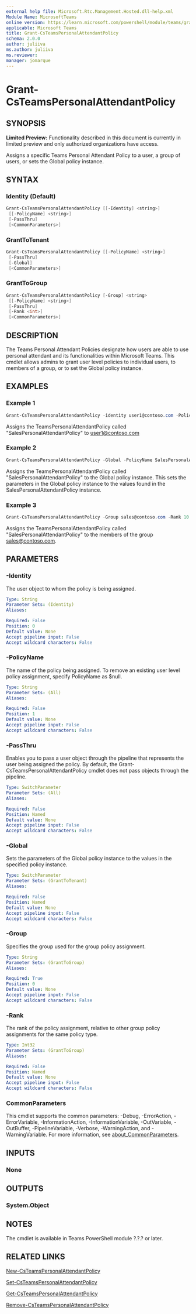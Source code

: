 ```yaml
---
external help file: Microsoft.Rtc.Management.Hosted.dll-help.xml
Module Name: MicrosoftTeams
online version: https://learn.microsoft.com/powershell/module/teams/grant-csteamspersonalattendantpolicy
applicable: Microsoft Teams
title: Grant-CsTeamsPersonalAttendantPolicy
schema: 2.0.0
author: juliiva
ms.author: juliiva
ms.reviewer:
manager: jomarque
---
```


# Grant-CsTeamsPersonalAttendantPolicy

## SYNOPSIS

**Limited Preview:** Functionality described in this document is currently in limited preview and only authorized organizations have access.

Assigns a specific Teams Personal Attendant Policy to a user, a group of users, or sets the Global policy instance.

## SYNTAX

### Identity (Default)
```powershell
Grant-CsTeamsPersonalAttendantPolicy [[-Identity] <string>] 
 [[-PolicyName] <string>] 
 [-PassThru] 
 [<CommonParameters>]
```

### GrantToTenant
```powershell
Grant-CsTeamsPersonalAttendantPolicy [[-PolicyName] <string>] 
 [-PassThru] 
 [-Global] 
 [<CommonParameters>]
```

### GrantToGroup
```powershell
Grant-CsTeamsPersonalAttendantPolicy [-Group] <string> 
 [[-PolicyName] <string>] 
 [-PassThru] 
 [-Rank <int>] 
 [<CommonParameters>]
```

## DESCRIPTION
The Teams Personal Attendant Policies designate how users are able to use personal attendant and its functionalities within Microsoft Teams. This cmdlet allows admins to grant user level policies to individual users, to members of a group, or to set the Global policy instance.

## EXAMPLES

### Example 1
```powershell
Grant-CsTeamsPersonalAttendantPolicy -identity user1@contoso.com -PolicyName SalesPersonalAttendantPolicy
```

Assigns the TeamsPersonalAttendantPolicy called "SalesPersonalAttendantPolicy" to user1@contoso.com

### Example 2
```powershell
Grant-CsTeamsPersonalAttendantPolicy -Global -PolicyName SalesPersonalAttendantPolicy
```

Assigns the TeamsPersonalAttendantPolicy called "SalesPersonalAttendantPolicy" to the Global policy instance. This sets the parameters in the Global policy instance to the values found
in the SalesPersonalAttendantPolicy instance.

### Example 3
```powershell
Grant-CsTeamsPersonalAttendantPolicy -Group sales@contoso.com -Rank 10 -PolicyName SalesPersonalAttendantPolicy
```

Assigns the TeamsPersonalAttendantPolicy called "SalesPersonalAttendantPolicy" to the members of the group sales@contoso.com.

## PARAMETERS

### -Identity
The user object to whom the policy is being assigned.

```yaml
Type: String
Parameter Sets: (Identity)
Aliases:

Required: False
Position: 0
Default value: None
Accept pipeline input: False
Accept wildcard characters: False
```

### -PolicyName
The name of the policy being assigned. To remove an existing user level policy assignment, specify PolicyName as $null.

```yaml
Type: String
Parameter Sets: (All)
Aliases:

Required: False
Position: 1
Default value: None
Accept pipeline input: False
Accept wildcard characters: False
```

### -PassThru
Enables you to pass a user object through the pipeline that represents the user being assigned the policy. By default, the Grant-CsTeamsPersonalAttendantPolicy cmdlet does not pass objects through the pipeline.

```yaml
Type: SwitchParameter
Parameter Sets: (All)
Aliases:

Required: False
Position: Named
Default value: None
Accept pipeline input: False
Accept wildcard characters: False
```

### -Global
Sets the parameters of the Global policy instance to the values in the specified policy instance.

```yaml
Type: SwitchParameter
Parameter Sets: (GrantToTenant)
Aliases:

Required: False
Position: Named
Default value: None
Accept pipeline input: False
Accept wildcard characters: False
```

### -Group
Specifies the group used for the group policy assignment.

```yaml
Type: String
Parameter Sets: (GrantToGroup)
Aliases:

Required: True
Position: 0
Default value: None
Accept pipeline input: False
Accept wildcard characters: False
```

### -Rank
The rank of the policy assignment, relative to other group policy assignments for the same policy type.

```yaml
Type: Int32
Parameter Sets: (GrantToGroup)
Aliases:

Required: False
Position: Named
Default value: None
Accept pipeline input: False
Accept wildcard characters: False
```

### CommonParameters
This cmdlet supports the common parameters: -Debug, -ErrorAction, -ErrorVariable, -InformationAction, -InformationVariable, -OutVariable, -OutBuffer, -PipelineVariable, -Verbose, -WarningAction, and -WarningVariable. For more information, see [about_CommonParameters](https://go.microsoft.com/fwlink/?LinkID=113216).

## INPUTS

### None

## OUTPUTS

### System.Object

## NOTES

The cmdlet is available in Teams PowerShell module ?.?.? or later.

## RELATED LINKS

[New-CsTeamsPersonalAttendantPolicy](./new-csteamspersonalattendantpolicy.md)

[Set-CsTeamsPersonalAttendantPolicy](./set-csteamspersonalattendantpolicy.md)

[Get-CsTeamsPersonalAttendantPolicy](./get-csteamspersonalattendantpolicy.md)

[Remove-CsTeamsPersonalAttendantPolicy](./remove-csteamspersonalattendantpolicy.md)


